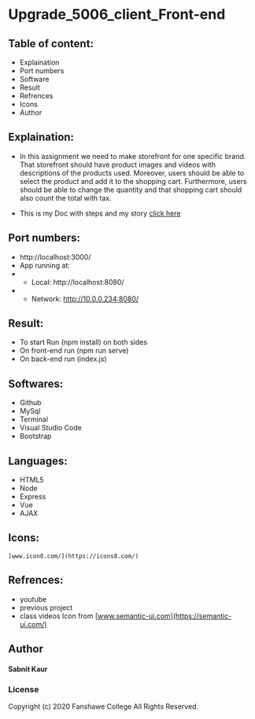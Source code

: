 # Upgrade_5006_client_Front-end

## Table of content:
* Explaination
* Port numbers
* Software
* Result
* Refrences
* Icons
* Author

## Explaination:
* In this assignment we need to make storefront for one specific brand. That storefront should have product images and videos with descriptions of the products used. Moreover, users should be able to select the product and add it to the shopping cart. Furthermore, users should be able to change the quantity and that shopping cart should also count the total with tax. 

* This is my Doc with steps and my story [click here](https://docs.google.com/document/d/1UW9xOD6JVxnrs4I57pttUh0Zt91WuwrDkb4tl4vqiXA/edit?usp=sharing)

## Port numbers:
* http://localhost:3000/
* App running at:
*  - Local:   http://localhost:8080/ 
*  - Network: http://10.0.0.234:8080/

## Result:
* To start Run (npm install) on both sides
* On front-end run (npm run serve)
* On back-end run (index.js)

## Softwares:
* Github
* MySql
* Terminal
* Visual Studio Code
* Bootstrap

## Languages:
* HTML5
* Node
* Express
* Vue
* AJAX

## Icons:
    [www.icon8.com/](https://icons8.com/)

## Refrences:

* youtube
* previous project
* class videos
Icon from [www.semantic-ui.com](https://semantic-ui.com/)


## Author
#### Sabnit Kaur

### License
Copyright (c) 2020 Fanshawe
College All Rights Reserved.




